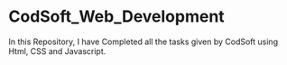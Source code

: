 # CodSoft_Web_Development
In this Repository, I have Completed all the tasks given by CodSoft using Html, CSS and Javascript.
